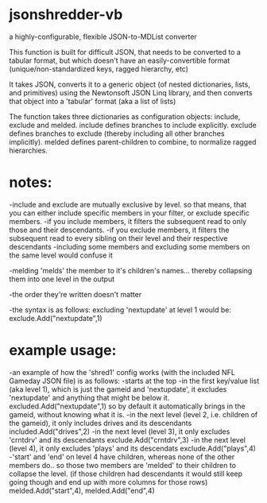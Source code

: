 # jsonshredder-vb
a highly-configurable, flexible JSON-to-MDList converter

This function is built for difficult JSON, that needs to be converted to a tabular format, but which doesn't have an easily-convertible format (unique/non-standardized keys, ragged hierarchy, etc)

It takes JSON, converts it to a generic object (of nested dictionaries, lists, and primitives) using the Newtonsoft JSON Linq library, and then converts that object into a 'tabular' format (aka a list of lists)

The function takes three dictionaries as configuration objects:
include, exclude and melded.
include defines branches to include explicitly.
exclude defines branches to exclude (thereby including all other branches implicitly).
melded defines parent-children to combine, to normalize ragged hierarchies.

# notes:
-include and exclude are mutually exclusive by level.
  so that means, that you can either include specific members in your filter, or exclude specific members.
-if you include members, it filters the subsequent read to only those and their descendants.
-if you exclude members, it filters the subsequent read to every sibling on their level and their respective descendants
-including some members and excluding some members on the same level would confuse it

-melding 'melds' the member to it's children's names... thereby collapsing them into one level in the output

-the order they're written doesn't matter

-the syntax is as follows:
      excluding 'nextupdate' at level 1 would be: exclude.Add("nextupdate",1)

# example usage:
-an example of how the 'shred1' config works (with the included NFL Gameday JSON file) is as follows:
 -starts at the top
 -in the first key/value list (aka level 1), which is just the gameid and 'nextupdate', it excludes 'nextupdate' and anything that might be below it.    excluded.Add("nextupdate",1)
      so by default it automatically brings in the gameid, without knowing what it is.
 -in the next level (level 2, i.e. children of the gameid), it only includes drives and its descendants  included.Add("drives",2)
 -in the next level (level 3), it only excludes 'crntdrv' and its descendants    exclude.Add("crntdrv",3)
 -in the next level (level 4), it only excludes 'plays' and its descendats   exclude.Add("plays",4)
 -'start' and 'end' on level 4 have children, whereas none of the other members do.. so those two members are 'melded' to their children to collapse the level. (if those children had descendants it would still keep going though and end up with more columns for those rows)  melded.Add("start",4),   melded.Add("end",4)
